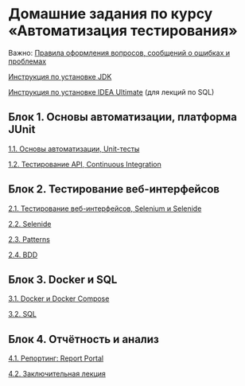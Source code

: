 # Домашние задания по курсу «Автоматизация тестирования»

Важно: [Правила оформления вопросов, сообщений о ошибках и проблемах](report-requirements.md)    

[Инструкция по установке JDK](jdk_install)         

[Инструкция по установке IDEA Ultimate](idea-installation.md) (для лекций по SQL)

## Блок 1. Основы автоматизации, платформа JUnit

[1.1. Основы автоматизации, Unit-тесты](basics)

[1.2. Тестирование API, Continuous Integration](api-ci)

## Блок 2. Тестирование веб-интерфейсов

[2.1. Тестирование веб-интерфейсов, Selenium и Selenide](web)

[2.2. Selenide](selenide)

[2.3. Patterns](patterns)

[2.4. BDD](bdd)

## Блок 3. Docker и SQL

[3.1. Docker и Docker Compose](docker)

[3.2. SQL](sql)

## Блок 4. Отчётность и анализ

[4.1. Репортинг: Report Portal](reporting)

[4.2. Заключительная лекция](summary)



